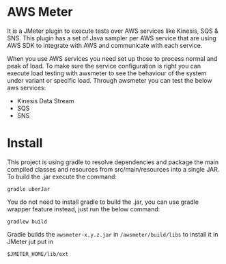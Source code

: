 # AWS Meter

It is a JMeter plugin to execute tests over AWS services like Kinesis, SQS & SNS. This plugin has a set 
of Java sampler per AWS service that are using AWS SDK to integrate with AWS and communicate with each service.

When you use AWS services you need set up those to process normal and peak of load. To make sure the service 
configuration is right you can execute load testing with awsmeter to see the behaviour of the system under 
variant or specific load. Through awsmeter you can test the below aws services:

* Kinesis Data Stream
* SQS
* SNS

# Install

This project is using gradle to resolve dependencies and package the main compiled classes and resources 
from src/main/resources into a single JAR. To build the .jar execute the command:

    gradle uberJar

You do not need to install gradle to build the .jar, you can use gradle wrapper feature instead, just run 
the below command:

    gradlew build

Gradle builds the `awsmeter-x.y.z.jar` in `/awsmeter/build/libs` to install it in JMeter jut put in 

    $JMETER_HOME/lib/ext